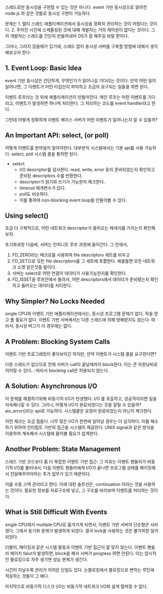 스레드로만 동시성을 구현할 수 있는 것은 아니다. 
event 기반 동시성으로 알려진 node.js 와 같은 것들로 동시성 구현이 가능하다. 

문제는 1. 멀티 스레드 애플리케이션에서 동시성을 정확히 관리하는 것이 어렵다는 것이다. 
2. 주어진 시간에 스케줄링된 것에 대해 개발자는 거의 제어권이 없다는 것이다. 그저 개발자는 스레드를 간단히 만들어내어 OS가 잘 해주길 바랄 뿐이다. 

그러나, 그러지 않을때가 있기에, 스레드 없이 동시성 서버를 구축할 방법에 대해서 생각해보고자 한다. 

## 1. Event Loop: Basic Idea
event 기반 동시성은 간단하게, 무엇인가가 일어나길 기다리는 것이다.
만약 어떤 일이 일어나면, 그 이벤트가 어떤 타입인지 파악하고 조금의 요구되는 일들을 하면 된다. 

이벤트 루프라는 것 위에 애플리케이션이 만들어진다. 
메인 루프는 어떤 이벤트를 기다리고, 이벤트가 발생하면 하나씩 처리한다. 그 처리하는 코드를 event handler라고 한다. 

그런데 어떻게 정확하게 이벤트 베이스 서버가 어떤 이벤트가 일어나는지 알 수 있을까? 

## An Important API: select, (or poll)
어떻게 이벤트를 받아낼지 알아야한다. 대부분의 시스템에서는 기본 api를 사용 가능하다. select, poll 시스템 콜을 통하면 된다. 
- select
  - I/O descriptor를 검사한다. read, write, error 등이 준비되었는지 확인하고 준비된 descriptors 수를 반환한다. 
  - descriptor가 읽기와 쓰기가 가능한지 체크한다. 
  - timeout 매개변수가 있다. 
  - poll도 비슷하다. 
  - 이를 통하여 non-blocking event loop를 만들어볼 수 있다. 

## Using select()
조금 더 구체적으로, 어떤 네트워크 descriptor가 들어오는 메세지를 가지는지 확인해보자.

초기화과정 다음에, 서버는 인피니트 루프 과정에 들어간다. 그 안에서, 
1. FD_ZERO라는 매크로를 사용하여 file descriptors 세트를 비우고 
2. FD_SET으로 모든 file descriptors를 그 세트에 포함한다. 예를들면 모든 네트워크 소켓 같은것들 말이다.
3. 서버는 select로 어떤 연결이 데이터가 사용가능한지를 확인한다. 
4. FD_ISSET을 루프안에서 돌려서, 어떤 descriptors에서 데이터가 준비됐는지 확인하고 들어오는 데이터를 처리한다.

## Why Simpler? No Locks Needed
single CPU와 이벤트 기반 애플리케이션에서는, 동시성 프로그램 문제가 없다. 락을 얻고 풀 필요가 없다. 이벤트 기반 서버에서는 다른 스레드에 의해 방해받지도 않는다.
따라서, 동시성 버그가 이 경우에는 없다.

## A Problem: Blocking System Calls
이벤트 기반 프로그래밍이 좋아보이긴 하지만, 만약 이벤트가 시스템 콜을 요구한다면? 

다른 스레드가 없으므로 전체 서버가 call이 끝날때까지 block된다. 이는 큰 자원낭비로 이어질 수 있다. : 따라서 blocking call은 허용되지 않는다.

## A Solution: Asynchronous I/O
이 문제를 해결하기위해 비동기적 I/O가 탄생했다. 
I/O 를 호출하고, 성공적이라면 일을 지속해나갈 수 있다. 그러나, 어떻게 I/O가 완료되었다는 것을 알릴 수 있을까? aio_error()라는 api로 가능하다.
시스템콜은 요청이 완료되었는지 아닌지 체크한다. 

이런 체크는 조금 힘들다. 너무 많은 I/O가 한번에 일어날 경우는 더 심각하다. 이를 해소하기 위하여 인터럽트 기반의 접근을 시스템이 제공한다. 
UNIX signal과 같은 방식을 이용하여 계속해서 시스템에 물어볼 필요가 없게한다. 

## Another Problem: State Management
스레드 기반 코드보다 좀 더 복잡한 이벤트 기반 접근. 
그 이유는 이벤트 핸들러가 비동기적 I/O를 불러내서, 다음 이벤트 핸들러에게 I/O가 끝나면 프로그램 상태를 패키징해서 전달해주어야하는 추가 업무가 있기 때문이다. 

이를 수동 스택 관리라고 한다. 
이에 대한 솔루션은, continuation 이라는 것을 사용하는 것이다. 필요한 정보를 자료구조에 넣고, 그 구조를 바라보며 이벤트를 처리하는 것이다. 

## What is Still Difficult With Events
single CPU에서 multiple CPU로 옮겨가게 되면서, 이벤트 기반 서버의 단순함은 사라졌다. 그래서 동기화 문제가 발생하게 되었다. 결국 lock을 사용하는 것은 불가피한 일이 되었다. 

더불어, 페이징과 같은 시스템 활동과 이벤트 기반 접근이 잘 맞지 않는다. 이벤트 핸들러 페이지 falut가 발생하면, block을 해서 서버가 progress 하면 안된다. 이는 암시적인 블로킹으로 자주 생기면 성능 문제가 생긴다. 

시간이 지날수록 관리가 어려운 단점도 있다. 논블로킹에서 블로킹으로 변하는 루틴에 적응하는 것들이 그 예다.

마지막으로 비동기적 디스크 I/O는 비동기적 네트워크 I/O와 쉽게 합쳐질 수 없다. 
